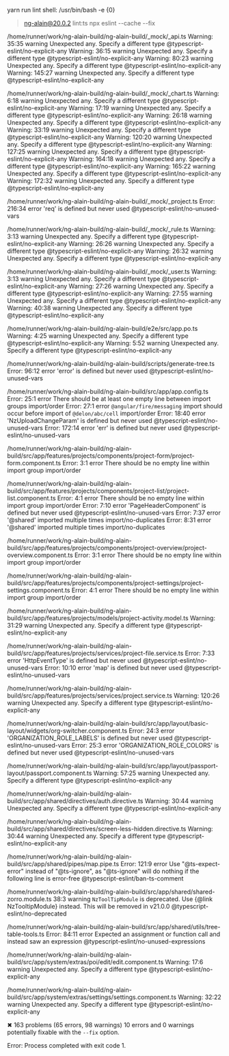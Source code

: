   yarn run lint
  shell: /usr/bin/bash -e {0}

> ng-alain@20.0.2 lint:ts
> npx eslint --cache --fix


/home/runner/work/ng-alain-build/ng-alain-build/_mock/_api.ts
Warning:    35:35  warning  Unexpected any. Specify a different type  @typescript-eslint/no-explicit-any
Warning:    36:15  warning  Unexpected any. Specify a different type  @typescript-eslint/no-explicit-any
Warning:    80:23  warning  Unexpected any. Specify a different type  @typescript-eslint/no-explicit-any
Warning:   145:27  warning  Unexpected any. Specify a different type  @typescript-eslint/no-explicit-any

/home/runner/work/ng-alain-build/ng-alain-build/_mock/_chart.ts
Warning:     6:18  warning  Unexpected any. Specify a different type  @typescript-eslint/no-explicit-any
Warning:    17:19  warning  Unexpected any. Specify a different type  @typescript-eslint/no-explicit-any
Warning:    26:18  warning  Unexpected any. Specify a different type  @typescript-eslint/no-explicit-any
Warning:    33:19  warning  Unexpected any. Specify a different type  @typescript-eslint/no-explicit-any
Warning:   120:20  warning  Unexpected any. Specify a different type  @typescript-eslint/no-explicit-any
Warning:   127:25  warning  Unexpected any. Specify a different type  @typescript-eslint/no-explicit-any
Warning:   164:18  warning  Unexpected any. Specify a different type  @typescript-eslint/no-explicit-any
Warning:   165:22  warning  Unexpected any. Specify a different type  @typescript-eslint/no-explicit-any
Warning:   172:32  warning  Unexpected any. Specify a different type  @typescript-eslint/no-explicit-any

/home/runner/work/ng-alain-build/ng-alain-build/_mock/_project.ts
Error:   216:34  error  'req' is defined but never used  @typescript-eslint/no-unused-vars

/home/runner/work/ng-alain-build/ng-alain-build/_mock/_rule.ts
Warning:    3:13  warning  Unexpected any. Specify a different type  @typescript-eslint/no-explicit-any
Warning:   26:26  warning  Unexpected any. Specify a different type  @typescript-eslint/no-explicit-any
Warning:   26:32  warning  Unexpected any. Specify a different type  @typescript-eslint/no-explicit-any

/home/runner/work/ng-alain-build/ng-alain-build/_mock/_user.ts
Warning:    3:13  warning  Unexpected any. Specify a different type  @typescript-eslint/no-explicit-any
Warning:   27:26  warning  Unexpected any. Specify a different type  @typescript-eslint/no-explicit-any
Warning:   27:55  warning  Unexpected any. Specify a different type  @typescript-eslint/no-explicit-any
Warning:   40:38  warning  Unexpected any. Specify a different type  @typescript-eslint/no-explicit-any

/home/runner/work/ng-alain-build/ng-alain-build/e2e/src/app.po.ts
Warning:   4:25  warning  Unexpected any. Specify a different type  @typescript-eslint/no-explicit-any
Warning:   5:52  warning  Unexpected any. Specify a different type  @typescript-eslint/no-explicit-any

/home/runner/work/ng-alain-build/ng-alain-build/scripts/generate-tree.ts
Error:   96:12  error  'error' is defined but never used  @typescript-eslint/no-unused-vars

/home/runner/work/ng-alain-build/ng-alain-build/src/app/app.config.ts
Error:    25:1   error    There should be at least one empty line between import groups                                                                                                                                                                                                                                                                                                                                                                                                                                                      import/order
Error:    27:1   error    `@angular/fire/messaging` import should occur before import of `@delon/abc/cell`                                                                                                                                                                                                                                                                                                                                                                                                                                   import/order
Error:    18:40  error  'NzUploadChangeParam' is defined but never used    @typescript-eslint/no-unused-vars
Error:   172:14  error  'err' is defined but never used                    @typescript-eslint/no-unused-vars

/home/runner/work/ng-alain-build/ng-alain-build/src/app/features/projects/components/project-form/project-form.component.ts
Error:   3:1  error  There should be no empty line within import group  import/order

/home/runner/work/ng-alain-build/ng-alain-build/src/app/features/projects/components/project-list/project-list.component.ts
Error:   4:1   error  There should be no empty line within import group  import/order
Error:   7:10  error  'PageHeaderComponent' is defined but never used    @typescript-eslint/no-unused-vars
Error:   7:37  error  '@shared' imported multiple times                  import/no-duplicates
Error:   8:31  error  '@shared' imported multiple times                  import/no-duplicates

/home/runner/work/ng-alain-build/ng-alain-build/src/app/features/projects/components/project-overview/project-overview.component.ts
Error:   3:1  error  There should be no empty line within import group  import/order

/home/runner/work/ng-alain-build/ng-alain-build/src/app/features/projects/components/project-settings/project-settings.component.ts
Error:   4:1  error  There should be no empty line within import group  import/order

/home/runner/work/ng-alain-build/ng-alain-build/src/app/features/projects/models/project-activity.model.ts
Warning:   31:29  warning  Unexpected any. Specify a different type  @typescript-eslint/no-explicit-any

/home/runner/work/ng-alain-build/ng-alain-build/src/app/features/projects/services/project-file.service.ts
Error:    7:33  error  'HttpEventType' is defined but never used  @typescript-eslint/no-unused-vars
Error:   10:10  error  'map' is defined but never used            @typescript-eslint/no-unused-vars

/home/runner/work/ng-alain-build/ng-alain-build/src/app/features/projects/services/project.service.ts
Warning:   120:26  warning  Unexpected any. Specify a different type  @typescript-eslint/no-explicit-any

/home/runner/work/ng-alain-build/ng-alain-build/src/app/layout/basic-layout/widgets/org-switcher.component.ts
Error:   24:3  error  'ORGANIZATION_ROLE_LABELS' is defined but never used  @typescript-eslint/no-unused-vars
Error:   25:3  error  'ORGANIZATION_ROLE_COLORS' is defined but never used  @typescript-eslint/no-unused-vars

/home/runner/work/ng-alain-build/ng-alain-build/src/app/layout/passport-layout/passport.component.ts
Warning:   57:25  warning  Unexpected any. Specify a different type  @typescript-eslint/no-explicit-any

/home/runner/work/ng-alain-build/ng-alain-build/src/app/shared/directives/auth.directive.ts
Warning:   30:44  warning  Unexpected any. Specify a different type  @typescript-eslint/no-explicit-any

/home/runner/work/ng-alain-build/ng-alain-build/src/app/shared/directives/screen-less-hidden.directive.ts
Warning:   30:44  warning  Unexpected any. Specify a different type  @typescript-eslint/no-explicit-any

/home/runner/work/ng-alain-build/ng-alain-build/src/app/shared/pipes/map.pipe.ts
Error:   121:9  error  Use "@ts-expect-error" instead of "@ts-ignore", as "@ts-ignore" will do nothing if the following line is error-free  @typescript-eslint/ban-ts-comment

/home/runner/work/ng-alain-build/ng-alain-build/src/app/shared/shared-zorro.module.ts
  38:3  warning  `NzToolTipModule` is deprecated. Use {@link NzTooltipModule} instead.
This will be removed in v21.0.0  @typescript-eslint/no-deprecated

/home/runner/work/ng-alain-build/ng-alain-build/src/app/shared/utils/tree-table-tools.ts
Error:   84:11  error  Expected an assignment or function call and instead saw an expression  @typescript-eslint/no-unused-expressions

/home/runner/work/ng-alain-build/ng-alain-build/src/app/system/extras/poi/edit/edit.component.ts
Warning:   17:6  warning  Unexpected any. Specify a different type  @typescript-eslint/no-explicit-any

/home/runner/work/ng-alain-build/ng-alain-build/src/app/system/extras/settings/settings.component.ts
Warning:   32:22  warning  Unexpected any. Specify a different type  @typescript-eslint/no-explicit-any

✖ 163 problems (65 errors, 98 warnings)
  10 errors and 0 warnings potentially fixable with the `--fix` option.

Error: Process completed with exit code 1.

